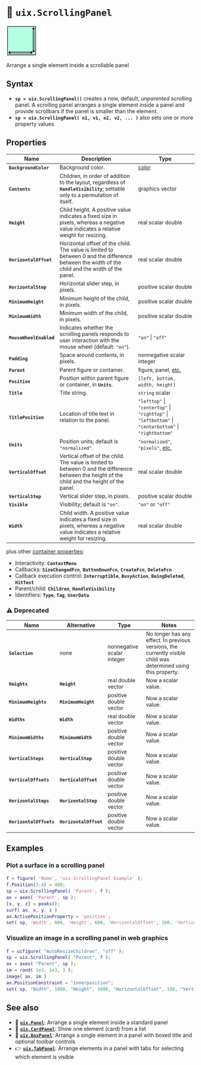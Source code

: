 # :scroll: **`uix.ScrollingPanel`**

![ScrollingPanel](Images/bigicon_ScrollingPanel.png "ScrollingPanel")

Arrange a single element inside a scrollable panel

## Syntax

* **`sp = uix.ScrollingPanel()`** creates a new, default, *unparented* scrolling panel. A scrolling panel arranges a single element inside a panel and provide scrollbars if the panel is smaller than the element.
* **`sp = uix.ScrollingPanel( n1, v1, n2, v2, ... )`** also sets one or more property values.

## Properties

| Name | Description | Type |
| --- | --- | --- |
| **`BackgroundColor`** | Background color. | [color](https://www.mathworks.com/help/matlab/creating_plots/specify-plot-colors.html) |
| **`Contents`** | Children, in order of addition to the layout, regardless of **`HandleVisibility`**; settable only to a permutation of itself. | graphics vector |
| **`Height`** | Child height. A positive value indicates a fixed size in pixels, whereas a negative value indicates a relative weight for resizing. | real scalar double |
| **`HorizontalOffset`** | Horizontal offset of the child. The value is limited to between 0 and the difference between the width of the child and the width of the panel. | real scalar double |
| **`HorizontalStep`** | Horizontal slider step, in pixels. | positive scalar double |
| **`MinimumHeight`** | Minimum height of the child, in pixels. | positive scalar double |
| **`MinimumWidth`** | Minimum width of the child, in pixels. | positive scalar double |
| **`MouseWheelEnabled`** | Indicates whether the scrolling panels responds to user interaction with the mouse wheel (default: `"on"`). | `"on"` \| `"off"` |
| **`Padding`** | Space around contents, in pixels. | nonnegative scalar integer |
| **`Parent`** | Parent figure or container. | figure, panel, [etc.](https://www.mathworks.com/help/matlab/ref/matlab.ui.container.panel-properties.html#mw_e4809363-1f35-4bc7-89f8-36ed9cccb017) |
| **`Position`** | Position within parent figure or container, in **`Units`**. | `[left, bottom, width, height]` |
| **`Title`** | Title string. | `string` scalar |
| **`TitlePosition`** | Location of title text in relation to the panel. | `"lefttop"` \| `"centertop"` \| `"righttop"` \| `"leftbottom"` \| `"centerbottom"` \| `"rightbottom"` |
| **`Units`** | Position units; default is `"normalized"`. | `"normalized"`, `"pixels"`, [etc.](https://www.mathworks.com/help/matlab/ref/matlab.ui.container.panel-properties.html#bub8wap-1_sep_shared-Position) |
| **`VerticalOffset`** | Vertical offset of the child. The value is limited to between 0 and the difference between the height of the child and the height of the panel. | real scalar double |
| **`VerticalStep`** | Vertical slider step, in pixels. | positive scalar double |
| **`Visible`** | Visibility; default is `"on"`. | `"on"` or `"off"` |
| **`Width`** | Child width. A positive value indicates a fixed size in pixels, whereas a negative value indicates a relative weight for resizing. | real scalar double |

plus other [container properties](https://www.mathworks.com/help/matlab/ref/matlab.ui.container.panel-properties.html):
* Interactivity: **`ContextMenu`**
* Callbacks: **`SizeChangedFcn`**, **`ButtonDownFcn`**, **`CreateFcn`**, **`DeleteFcn`**
* Callback execution control: **`Interruptible`**, **`BusyAction`**, **`BeingDeleted`**, **`HitTest`**
* Parent/child: **`Children`**, **`HandleVisibility`**
* Identifiers: **`Type`**, **`Tag`**, **`UserData`**

### :warning: Deprecated

| Name | Alternative | Type | Notes |
| --- | --- | --- | --- |
| **`Selection`** | none | nonnegative scalar integer | No longer has any effect. In previous versions, the currently visible child was determined using this property. |
| **`Heights`** | **`Height`** | real double vector | Now a scalar value. |
| **`MinimumHeights`** | **`MinimumHeight`** | positive double vector | Now a scalar value. |
| **`Widths`** | **`Width`** | real double vector | Now a scalar value. |
| **`MinimumWidths`** | **`MinimumWidth`** | positive double vector | Now a scalar value. |
| **`VerticalSteps`** | **`VerticalStep`** | positive double vector | Now a scalar value. |
| **`VerticalOffsets`** | **`VerticalOffset`** | positive double vector | Now a scalar value. |
| **`HorizontalSteps`** | **`HorizontalStep`** | positive double vector | Now a scalar value. |
| **`HorizontalOffsets`** | **`HorizontalOffset`** | positive double vector | Now a scalar value. |

## Examples

### Plot a surface in a scrolling panel

```matlab
f = figure( 'Name', 'uix.ScrollingPanel Example' );
f.Position(3:4) = 400;
sp = uix.ScrollingPanel( 'Parent', f );
ax = axes( 'Parent', sp );
[x, y, z] = peaks();
surf( ax, x, y, z )
ax.ActivePositionProperty = 'position';
set( sp, 'Width', 600, 'Height', 600, 'HorizontalOffset', 100, 'VerticalOffset', 100 )
```

### Visualize an image in a scrolling panel in web graphics

```matlab
f = uifigure( "AutoResizeChildren", "off" );
sp = uix.ScrollingPanel( "Parent", f );
ax = axes( "Parent", sp );
im = rand( 1e3, 1e3, 3 );
image( ax, im )
ax.PositionConstraint = "innerposition";
set( sp, "Width", 1000, "Height", 1000, "HorizontalOffset", 100, "VerticalOffset", 100 )
```

## See also
* :page_facing_up: [**`uix.Panel`**](uixPanel.md): Arrange a single element inside a standard panel
* :card_index: [**`uix.CardPanel`**](uixCardPanel.md): Show one element (card) from a list
* :black_square_button: [**`uix.BoxPanel`**](uixBoxPanel.md): Arrange a single element in a panel with boxed title and optional toolbar controls
* :point_right: [**`uix.TabPanel`**](uixTabPanel.md): Arrange elements in a panel with tabs for selecting which element is visible